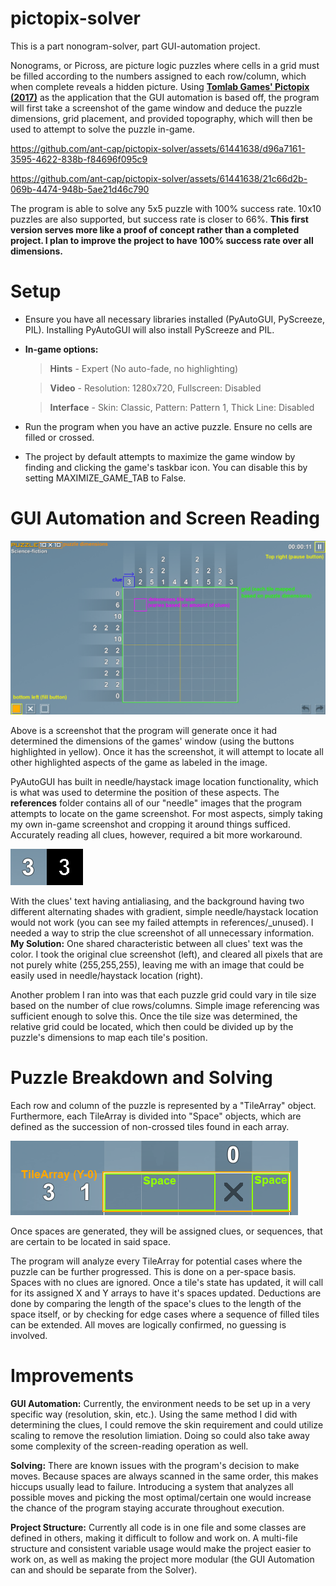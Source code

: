 # pictopix-solver
This is a part nonogram-solver, part GUI-automation project.

Nonograms, or Picross, are picture logic puzzles where cells in a grid must be filled according to the numbers assigned to each row/column, which when complete reveals a hidden picture. Using **[Tomlab Games' Pictopix (2017)](https://store.steampowered.com/app/568320/Pictopix/)** as the application that the GUI automation is based off, the program will first take a screenshot of the game window and deduce the puzzle dimensions, grid placement, and provided topography, which will then be used to attempt to solve the puzzle in-game.

https://github.com/ant-cap/pictopix-solver/assets/61441638/d96a7161-3595-4622-838b-f84696f095c9

https://github.com/ant-cap/pictopix-solver/assets/61441638/21c66d2b-069b-4474-948b-5ae21d46c790

The program is able to solve any 5x5 puzzle with 100% success rate. 10x10 puzzles are also supported, but success rate is closer to 66%. **This first version serves more like a proof of concept rather than a completed project. I plan to improve the project to have 100% success rate over all dimensions.**

# Setup
- Ensure you have all necessary libraries installed (PyAutoGUI, PyScreeze, PIL). Installing PyAutoGUI will also install PyScreeze and PIL.
- **In-game options:**
    >**Hints** - Expert (No auto-fade, no highlighting)

    >**Video** - Resolution: 1280x720, Fullscreen: Disabled
    
    >**Interface** - Skin: Classic, Pattern: Pattern 1, Thick Line: Disabled

- Run the program when you have an active puzzle. Ensure no cells are filled or crossed.
- The project by default attempts to maximize the game window by finding and clicking the game's taskbar icon. You can disable this by setting MAXIMIZE_GAME_TAB to False.

# GUI Automation and Screen Reading

![Game screenshot with highlighting around important aspects](references/readme/gui.png)

Above is a screenshot that the program will generate once it had determined the dimensions of the games' window (using the buttons highlighted in yellow). Once it has the screenshot, it will attempt to locate all other highlighted aspects of the game as labeled in the image.

PyAutoGUI has built in needle/haystack image location functionality, which is what was used to determine the position of these aspects. The **references** folder contains all of our "needle" images that the program attempts to locate on the game screenshot. For most aspects, simply taking my own in-game screenshot and cropping it around things sufficed. Accurately reading all clues, however, required a bit more workaround.

![How a clue is processed for reading](references/readme/clue_processing.png)

With the clues' text having antialiasing, and the background having two different alternating shades with gradient, simple needle/haystack location would not work (you can see my failed attempts in references/_unused). I needed a way to strip the clue screenshot of all unnecessary information. **My Solution:** One shared characteristic between all clues' text was the color. I took the original clue screenshot (left), and cleared all pixels that are not purely white (255,255,255), leaving me with an image that could be easily used in needle/haystack location (right).

Another problem I ran into was that each puzzle grid could vary in tile size based on the number of clue rows/columns. Simple image referencing was sufficient enough to solve this. Once the tile size was determined, the relative grid could be located, which then could be divided up by the puzzle's dimensions to map each tile's position. 

# Puzzle Breakdown and Solving 

Each row and column of the puzzle is represented by a "TileArray" object. Furthermore, each TileArray is divided into "Space" objects, which are defined as the succession of non-crossed tiles found in each array.

![TileArrays and Spaces on the grid](references/readme/tilearray-spaces.png)

Once spaces are generated, they will be assigned clues, or sequences, that are certain to be located in said space.

The program will analyze every TileArray for potential cases where the puzzle can be further progressed. This is done on a per-space basis. Spaces with no clues are ignored. Once a tile's state has updated, it will call for its assigned X and Y arrays to have it's spaces updated. Deductions are done by comparing the length of the space's clues to the length of the space itself, or by checking for edge cases where a sequence of filled tiles can be extended. All moves are logically confirmed, no guessing is involved.

# Improvements

**GUI Automation:** Currently, the environment needs to be set up in a very specific way (resolution, skin, etc.). Using the same method I did with determining the clues, I could remove the skin requirement and could utilize scaling to remove the resolution limiation. Doing so could also take away some complexity of the screen-reading operation as well.

**Solving:** There are known issues with the program's decision to make moves. Because spaces are always scanned in the same order, this makes hiccups usually lead to failure. Introducing a system that analyzes all possible moves and picking the most optimal/certain one would increase the chance of the program staying accurate throughout execution.

**Project Structure:** Currently all code is in one file and some classes are defined in others, making it difficult to follow and work on. A multi-file structure and consistent variable usage would make the project easier to work on, as well as making the project more modular (the GUI Automation can and should be separate from the Solver).

